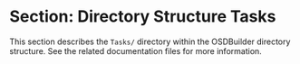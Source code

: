 # Section: Directory Structure Tasks

This section describes the `Tasks/` directory within the OSDBuilder directory structure. See the related documentation files for more information.
